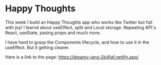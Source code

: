 # Happy Thoughts

This week I build an Happy Thoughts app who works like Twitter but full with joy! I learnd about useEffect, split and Local storage. Repeating API´s React, useState, pasing props and  much more. 

I have hard to grasp the Components lifecycle, and how to use it in the useEffect. But it getting clearer.

Here is a link to the page: https://dreamy-jang-2b4faf.netlify.app/
